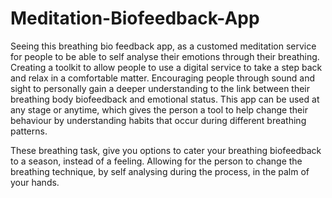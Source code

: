 # Meditation-Biofeedback-App

Seeing this breathing bio feedback app, as a customed meditation service for people to be able to self analyse their emotions through their breathing. Creating a toolkit to allow people to use a digital service to take a step back and relax in a comfortable matter. Encouraging people through sound and sight to personally gain a deeper understanding to the link between their breathing body biofeedback and emotional status. This app can be used at any stage or anytime, which gives the person a tool to help change their behaviour by understanding habits that occur during different breathing patterns.


These breathing task, give you options to cater your breathing biofeedback to a season, instead of a feeling. Allowing for the person to change the breathing technique, by self analysing during the process, in the palm of your hands.
